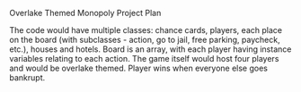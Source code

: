 Overlake Themed Monopoly Project Plan

The code would have multiple classes: chance cards, players, each place on the board (with
subclasses - action, go to jail, free parking, paycheck, etc.), houses and hotels. Board is an array, with each player having instance variables
relating to each action. The game itself would host four players and would be overlake themed. Player wins when everyone else goes bankrupt.
